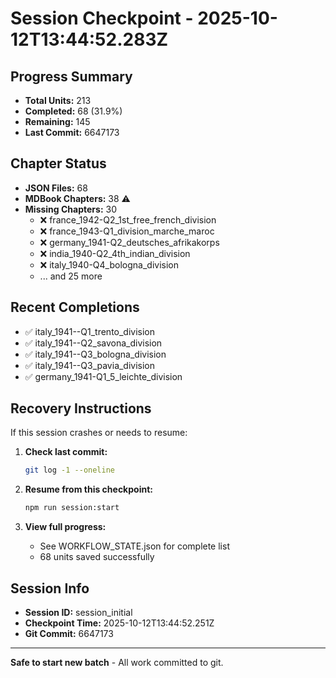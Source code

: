 # Session Checkpoint - 2025-10-12T13:44:52.283Z

## Progress Summary

- **Total Units:** 213
- **Completed:** 68 (31.9%)
- **Remaining:** 145
- **Last Commit:** 6647173

## Chapter Status

- **JSON Files:** 68
- **MDBook Chapters:** 38 ⚠️
- **Missing Chapters:** 30
  - ❌ france_1942-Q2_1st_free_french_division
  - ❌ france_1943-Q1_division_marche_maroc
  - ❌ germany_1941-Q2_deutsches_afrikakorps
  - ❌ india_1940-Q2_4th_indian_division
  - ❌ italy_1940-Q4_bologna_division
  - ... and 25 more

## Recent Completions

- ✅ italy_1941--Q1_trento_division
- ✅ italy_1941--Q2_savona_division
- ✅ italy_1941--Q3_bologna_division
- ✅ italy_1941--Q3_pavia_division
- ✅ germany_1941-Q1_5_leichte_division

## Recovery Instructions

If this session crashes or needs to resume:

1. **Check last commit:**
   ```bash
   git log -1 --oneline
   ```

2. **Resume from this checkpoint:**
   ```bash
   npm run session:start
   ```

3. **View full progress:**
   - See WORKFLOW_STATE.json for complete list
   - 68 units saved successfully

## Session Info

- **Session ID:** session_initial
- **Checkpoint Time:** 2025-10-12T13:44:52.251Z
- **Git Commit:** 6647173

---

**Safe to start new batch** - All work committed to git.
